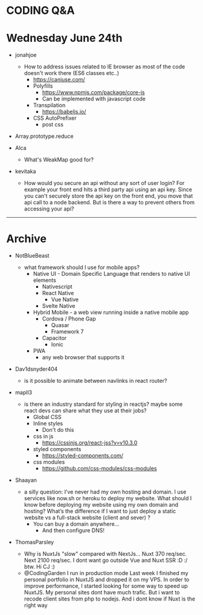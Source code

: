 # CODING Q&A

# Wednesday June 24th


* jonahjoe
  * How to address issues related to IE browser as most of the code doesn't work there (ES6 classes etc..)
    * https://caniuse.com/
    * Polyfills
      * https://www.npmjs.com/package/core-js
      * Can be implemented with javascript code
    * Transpilation
      * https://babeljs.io/
    * CSS AutoPrefixer
      * post css

* Array.prototype.reduce

* Alca
  * What's WeakMap good for?


* kevitaka
  * How would you secure an api without any sort of user login? For example your front end hits a third party api using an api key. Since you can't securely store the api key on the front end, you move that api call to a node backend. But is there a way to prevent others from accessing your api?










---

# Archive

* NotBlueBeast
  * what framework should I use for mobile apps?
    * Native UI - Domain Specific Language that renders to native UI elements
      * Nativescript
      * React Native
        * Vue Native
      * Svelte Native
    * Hybrid Mobile - a web view running inside a native mobile app
      * Cordova / Phone Gap
        * Quasar
        * Framework 7
      * Capacitor
        * Ionic
    * PWA
      * any web browser that supports it 


* Dav1dsnyder404
  * is it possible to animate between navlinks in react router?

* mapll3
  * is there an industry standard for styling in reactjs? maybe some react devs can share what they use at their jobs?
    * Global CSS
    * Inline styles
      * Don't do this
    * css in js
      * https://cssinjs.org/react-jss?v=v10.3.0
    * styled components
      * https://styled-components.com/
    * css modules
      * https://github.com/css-modules/css-modules

* Shaayan
  * a silly question: I’ve never had my own hosting and domain. I use services like now.sh or heroku to deploy my website. What should I know before deploying my website using my own domain and hosting? What’s the difference if I want to just deploy a static website vs a full-stack website (client and sever) ?
    * You can buy a domain anywhere...
      * And then configure DNS!

* ThomasParsley
  * Why is NuxtJs "slow" compared with NextJs... Nuxt 370 req/sec. Next 2100 req/sec. I dont want go outside Vue and Nuxt SSR :D :/ btw. Hi CJ :)
  * @CodingGarden I run in production mode Last week I finished my personal portfolio in NuxtJS and dropped it on my VPS. In order to improve performance, I started looking for some way to speed up NuxtJS. My personal sites dont have much trafic. But i want to recode client sites from php to nodejs. And i dont know if Nuxt is the right way

